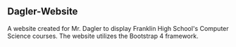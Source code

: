## Dagler-Website

A website created for Mr. Dagler to display Franklin High School's Computer Science courses. The website utilizes the Bootstrap 4 framework. 

